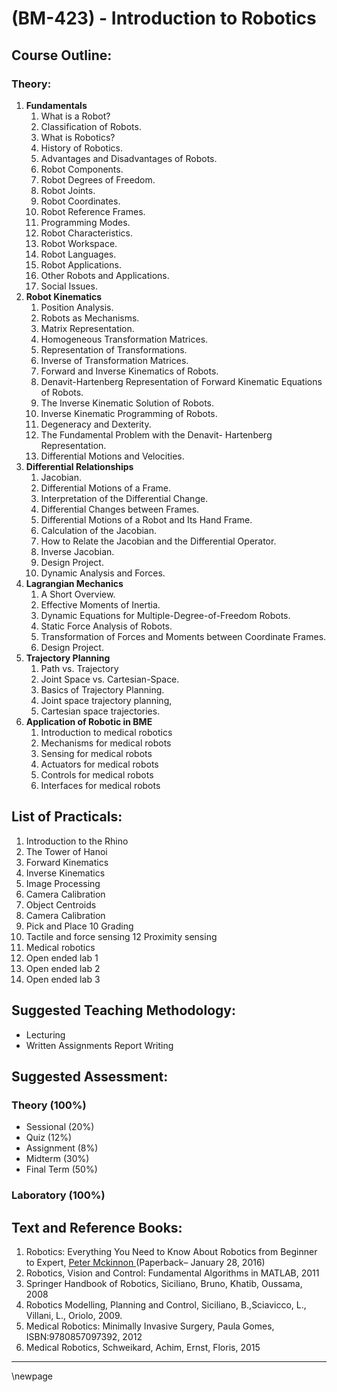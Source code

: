 # **(BM-423) - Introduction to Robotics**
## **Course Outline:**
### **Theory:**

1. **Fundamentals**
   1. What is a Robot?
   1. Classification of Robots.
   1. What is Robotics?
   1. History of Robotics.
   1. Advantages and Disadvantages of Robots.
   1. Robot Components.
   1. Robot Degrees of Freedom.
   1. Robot Joints.
   1. Robot Coordinates.
   1. Robot Reference Frames.
   1. Programming Modes.
   1. Robot Characteristics.
   1. Robot Workspace.
   1. Robot Languages.
   1. Robot Applications.
   1. Other Robots and Applications.
   1. Social Issues.
1. **Robot Kinematics**
   1. Position Analysis.
   1. Robots as Mechanisms.
   1. Matrix Representation.
   1. Homogeneous Transformation Matrices.
   1. Representation of Transformations.
   1. Inverse of Transformation Matrices.
   1. Forward and Inverse Kinematics of Robots.
   1. Denavit-Hartenberg Representation of Forward Kinematic Equations of Robots.
   1. The Inverse Kinematic Solution of Robots.
   1. Inverse Kinematic Programming of Robots.
   1. Degeneracy and Dexterity.
   1. The Fundamental Problem with the Denavit- Hartenberg Representation.
   1. Differential Motions and Velocities.
1. **Differential Relationships**
   1. Jacobian.
   1. Differential Motions of a Frame.
   1. Interpretation of the Differential Change.
   1. Differential Changes between Frames.
   1. Differential Motions of a Robot and Its Hand Frame.
   1. Calculation of the Jacobian.
   1. How to Relate the Jacobian and the Differential Operator.
   1. Inverse Jacobian.
   1. Design Project.
   1. Dynamic Analysis and Forces.
1. **Lagrangian Mechanics**
   1. A Short Overview.
   1. Effective Moments of Inertia.
   1. Dynamic Equations for Multiple-Degree-of-Freedom Robots.
   1. Static Force Analysis of Robots.
   1. Transformation of Forces and Moments between Coordinate Frames.
   1. Design Project.
1. **Trajectory Planning**
   1. Path vs. Trajectory
   1. Joint Space vs. Cartesian-Space.
   1. Basics of Trajectory Planning.
   1. Joint space trajectory planning,
   1. Cartesian space trajectories.
1. **Application of Robotic in BME**
   1. Introduction to medical robotics
   1. Mechanisms for medical robots
   1. Sensing for medical robots
   1. Actuators for medical robots
   1. Controls for medical robots
   1. Interfaces for medical robots

## **List of Practicals:**
1. Introduction to the Rhino
1. The Tower of Hanoi
1. Forward Kinematics
1. Inverse Kinematics
1. Image Processing
1. Camera Calibration
1. Object Centroids
1. Camera Calibration
1. Pick and Place 10 Grading
1. Tactile and force sensing 12 Proximity sensing
13. Medical robotics
13. Open ended lab 1
13. Open ended lab 2
13. Open ended lab 3
    
## **Suggested Teaching Methodology:**

- Lecturing
- Written Assignments Report Writing

## **Suggested Assessment:**

### **Theory (100%)**

- Sessional (20%)
- Quiz (12%)
- Assignment (8%)
- Midterm (30%)
- Final Term (50%)

### **Laboratory (100%)**

## **Text and Reference Books:**

1. Robotics: Everything You Need to Know About Robotics from Beginner to Expert, [Peter Mckinnon ](https://www.amazon.com/s/ref%3Ddp_byline_sr_book_1?ie=UTF8&text=Peter%2BMckinnon&search-alias=books&field-author=Peter%2BMckinnon&sort=relevancerank)(Paperback– January 28, 2016)
1. Robotics, Vision and Control: Fundamental Algorithms in MATLAB, 2011
1. Springer Handbook of Robotics, Siciliano, Bruno, Khatib, Oussama, 2008
1. Robotics Modelling, Planning and Control, Siciliano, B.,Sciavicco, L., Villani, L., Oriolo, 2009.
1. Medical Robotics: Minimally Invasive Surgery, Paula Gomes, ISBN:9780857097392, 2012
1. Medical Robotics, Schweikard, Achim, Ernst, Floris, 2015

___
\newpage